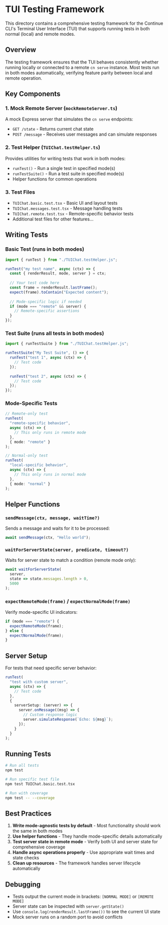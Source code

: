 # TUI Testing Framework

This directory contains a comprehensive testing framework for the Continue CLI's Terminal User Interface (TUI) that supports running tests in both normal (local) and remote modes.

## Overview

The testing framework ensures that the TUI behaves consistently whether running locally or connected to a remote `cn serve` instance. Most tests run in both modes automatically, verifying feature parity between local and remote operation.

## Key Components

### 1. Mock Remote Server (`mockRemoteServer.ts`)
A mock Express server that simulates the `cn serve` endpoints:
- `GET /state` - Returns current chat state
- `POST /message` - Receives user messages and can simulate responses

### 2. Test Helper (`TUIChat.testHelper.ts`)
Provides utilities for writing tests that work in both modes:
- `runTest()` - Run a single test in specified mode(s)
- `runTestSuite()` - Run a test suite in specified mode(s)
- Helper functions for common operations

### 3. Test Files
- `TUIChat.basic.test.tsx` - Basic UI and layout tests
- `TUIChat.messages.test.tsx` - Message handling tests
- `TUIChat.remote.test.tsx` - Remote-specific behavior tests
- Additional test files for other features...

## Writing Tests

### Basic Test (runs in both modes)
```typescript
import { runTest } from "./TUIChat.testHelper.js";

runTest("my test name", async (ctx) => {
  const { renderResult, mode, server } = ctx;
  
  // Your test code here
  const frame = renderResult.lastFrame();
  expect(frame).toContain("Expected content");
  
  // Mode-specific logic if needed
  if (mode === "remote" && server) {
    // Remote-specific assertions
  }
});
```

### Test Suite (runs all tests in both modes)
```typescript
import { runTestSuite } from "./TUIChat.testHelper.js";

runTestSuite("My Test Suite", () => {
  runTest("test 1", async (ctx) => {
    // Test code
  });
  
  runTest("test 2", async (ctx) => {
    // Test code
  });
});
```

### Mode-Specific Tests
```typescript
// Remote-only test
runTest(
  "remote-specific behavior",
  async (ctx) => {
    // This only runs in remote mode
  },
  { mode: "remote" }
);

// Normal-only test
runTest(
  "local-specific behavior", 
  async (ctx) => {
    // This only runs in normal mode
  },
  { mode: "normal" }
);
```

## Helper Functions

### `sendMessage(ctx, message, waitTime?)`
Sends a message and waits for it to be processed:
```typescript
await sendMessage(ctx, "Hello world");
```

### `waitForServerState(server, predicate, timeout?)`
Waits for server state to match a condition (remote mode only):
```typescript
await waitForServerState(
  server,
  state => state.messages.length > 0,
  5000
);
```

### `expectRemoteMode(frame)` / `expectNormalMode(frame)`
Verify mode-specific UI indicators:
```typescript
if (mode === "remote") {
  expectRemoteMode(frame);
} else {
  expectNormalMode(frame);
}
```

## Server Setup

For tests that need specific server behavior:
```typescript
runTest(
  "test with custom server",
  async (ctx) => {
    // Test code
  },
  {
    serverSetup: (server) => {
      server.onMessage((msg) => {
        // Custom response logic
        server.simulateResponse(`Echo: ${msg}`);
      });
    }
  }
);
```

## Running Tests

```bash
# Run all tests
npm test

# Run specific test file
npm test TUIChat.basic.test.tsx

# Run with coverage
npm test -- --coverage
```

## Best Practices

1. **Write mode-agnostic tests by default** - Most functionality should work the same in both modes
2. **Use helper functions** - They handle mode-specific details automatically
3. **Test server state in remote mode** - Verify both UI and server state for comprehensive coverage
4. **Handle async operations properly** - Use appropriate wait times and state checks
5. **Clean up resources** - The framework handles server lifecycle automatically

## Debugging

- Tests output the current mode in brackets: `[NORMAL MODE]` or `[REMOTE MODE]`
- Server state can be inspected with `server.getState()`
- Use `console.log(renderResult.lastFrame())` to see the current UI state
- Mock server runs on a random port to avoid conflicts